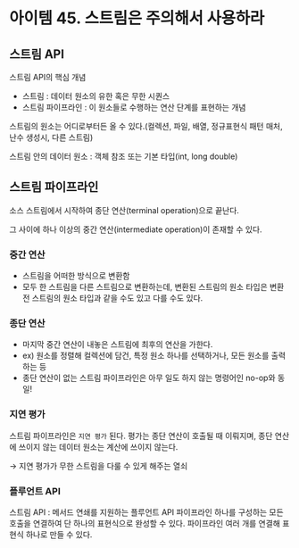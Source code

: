 # 아이템 45. 스트림은 주의해서 사용하라

## 스트림 API

스트림 API의 핵심 개념

- 스트림 : 데이터 원소의 유한 혹은 무한 시퀀스
- 스트림 파이프라인 : 이 원소들로 수행하는 연산 단계를 표현하는 개념

스트림의 원소는 어디로부터든 올 수 있다.(컬렉션, 파일, 배열, 정규표현식 패턴 매처, 난수 생성시, 다른 스트림)

스트림 안의 데이터 원소 : 객체 참조 또는 기본 타입(int, long double)

## 스트림 파이프라인

소스 스트림에서 시작하여 종단 연산(terminal operation)으로 끝난다.

그 사이에 하나 이상의 중간 연산(intermediate operation)이 존재할 수 있다.

### 중간 연산

- 스트림을 어떠한 방식으로 변환함
- 모두 한 스트림을 다른 스트림으로 변환하는데, 변환된 스트림의 원소 타입은 변환 전 스트림의 원소 타입과 같을 수도 있고 다를 수도 있다.

### 종단 연산

- 마지막 중간 연산이 내놓은 스트림에 최후의 연산을 가한다.
- ex) 원소를 정렬해 컬렉션에 담건, 특정 원소 하나를 선택하거나, 모든 원소를 출력하는 등
- 종단 연산이 없는 스트림 파이프라인은 아무 일도 하지 않는 명령어인 no-op와 동일!

### 지연 평가

스트림 파이프라인은 `지연 평가` 된다.
평가는 종단 연산이 호출될 때 이뤄지며, 종단 연산에 쓰이지 않는 데이터 원소는 계산에 쓰이지 않는다.

→ 지연 평가가 무한 스트림을 다룰 수 있게 해주는 열쇠

### 플루언트 API

스트림 API : 메서드 연쇄를 지원하는 플루언트 API
파이프라인 하나를 구성하는 모든 호출을 연결하여 단 하나의 표현식으로 완성할 수 있다.
파이프라인 여러 개를 연결해 표현식 하나로 만들 수 있다.
